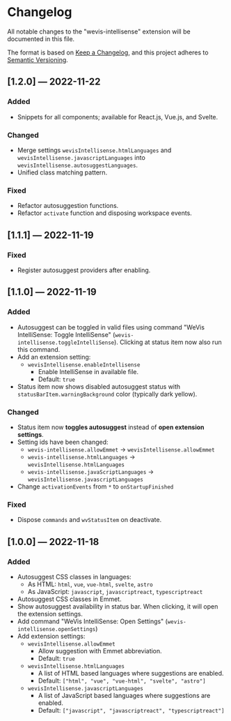 # Changelog

All notable changes to the "wevis-intellisense" extension will be documented in this file.

The format is based on [Keep a Changelog](https://keepachangelog.com/en/1.0.0/),
and this project adheres to [Semantic Versioning](https://semver.org/spec/v2.0.0.html).

## [1.2.0] — 2022-11-22

### Added

- Snippets for all components; available for React.js, Vue.js, and Svelte.

### Changed

- Merge settings `wevisIntellisense.htmlLanguages` and `wevisIntellisense.javascriptLanguages` into `wevisIntellisense.autosuggestLanguages`.
- Unified class matching pattern.

### Fixed

- Refactor autosuggestion functions.
- Refactor `activate` function and disposing workspace events.

## [1.1.1] — 2022-11-19

### Fixed

- Register autosuggest providers after enabling.

## [1.1.0] — 2022-11-19

### Added

- Autosuggest can be toggled in valid files using command "WeVis IntelliSense: Toggle IntelliSense" (`wevis-intellisense.toggleIntelliSense`). Clicking at status item now also run this command.
- Add an extension setting:
  - `wevisIntellisense.enableIntellisense`
    - Enable IntelliSense in available file.
    - Default: `true`
- Status item now shows disabled autosuggest status with `statusBarItem.warningBackground` color (typically dark yellow).

### Changed

- Status item now **toggles autosuggest** instead of **open extension settings**.
- Setting ids have been changed:
  - `wevis-intellisense.allowEmmet` -> `wevisIntellisense.allowEmmet`
  - `wevis-intellisense.htmlLanguages` -> `wevisIntellisense.htmlLanguages`
  - `wevis-intellisense.javaScriptLanguages` -> `wevisIntellisense.javascriptLanguages`
- Change `activationEvents` from `*` to `onStartupFinished`

### Fixed

- Dispose `commands` and `wvStatusItem` on deactivate.

## [1.0.0] — 2022-11-18

### Added

- Autosuggest CSS classes in languages:
  - As HTML: `html`, `vue`, `vue-html`, `svelte`, `astro`
  - As JavaScript: `javascript`, `javascriptreact`, `typescriptreact`
- Autosuggest CSS classes in Emmet.
- Show autosuggest availability in status bar. When clicking, it will open the extension settings.
- Add command "WeVis IntelliSense: Open Settings" (`wevis-intellisense.openSettings`)
- Add extension settings:
  - `wevisIntellisense.allowEmmet`
    - Allow suggestion with Emmet abbreviation.
    - Default: `true`
  - `wevisIntellisense.htmlLanguages`
    - A list of HTML based languages where suggestions are enabled.
    - Default: `["html", "vue", "vue-html", "svelte", "astro"]`
  - `wevisIntellisense.javascriptLanguages`
    - A list of JavaScript based languages where suggestions are enabled.
    - Default: `["javascript", "javascriptreact", "typescriptreact"]`
